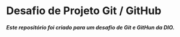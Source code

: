 # Desafio de Projeto Git / GitHub

##### Este repositório foi criado para um desafio de Git e GitHun da DIO. 
